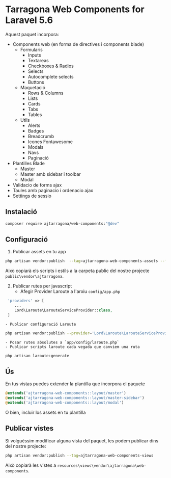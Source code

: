 # Tarragona Web Components for Laravel 5.6

Aquest paquet incorpora:
 - Components web (en forma de directives i components blade)
 	- Formularis
 		- Inputs
		- Textareas
		- Checkboxes & Radios
		- Selects
		- Autocomplete selects
		- Buttons
 	- Maquetació
		- Rows & Columns
		- Lists
		- Cards
		- Tabs
		- Tables
 	- Utils
		- Alerts
		- Badges
		- Breadcrumb
		- Icones Fontawesome
		- Modals
		- Navs
		- Paginació
 - Plantilles Blade
 	- Master
 	- Master amb sidebar i toolbar
 	- Modal
 - Validacio de forms ajax
 - Taules amb paginacio i ordenacio ajax
 - Settings de sessio
 

## Instalació
```bash
composer require ajtarragona/web-components:"@dev"
```


## Configuració


1. Publicar assets en tu app
```bash
php artisan vendor:publish  --tag=ajtarragona-web-components-assets --force
```
Això copiarà els scripts i estils a la carpeta public del nostre projecte  `public\vendor\ajtarragona`.


2. Publicar rutes per javascript
	- Afegir Provider Laroute a l'arxiu `config/app.php`

```php
 'providers' => [
 	...
 	Lord\Laroute\LarouteServiceProvider::class,
 ]
```
	- Publicar configuració Laroute
```bash
php artisan vendor:publish --provider='Lord\Laroute\LarouteServiceProvider'
```
	- Posar rutes absolutes a `app/config/laroute.php`
	- Publicar scripts laroute cada vegada que canviem una ruta
```bash
php artisan laroute:generate
```

## Ús

En tus vistas puedes extender la plantilla que incorpora el paquete
```php
@extends('ajtarragona-web-components::layout/master')
@extends('ajtarragona-web-components::layout/master-sidebar')
@extends('ajtarragona-web-components::layout/modal')
```

O bien, incluir los assets en tu plantilla
<link href="{{ asset('vendor/ajtarragona/css/ajtarragona.css') }}" rel="stylesheet">
<script src="{{ asset('js/laroute.js')}}" language="JavaScript"></script>
<script src="{{ asset('vendor/ajtarragona/js/ajtarragona.js')}}" language="JavaScript"></script>




<!-- Opcionalment:
```bash
php artisan vendor:publish --tag=ajtarragona-web-components-config
```

Això copiarà l'arxiu a `config/webcomponents.php`.
 -->



## Publicar vistes
Si volguéssim modificar alguna vista del paquet, les podem publicar dins del nostre projecte:
```bash
php artisan vendor:publish --tag=ajtarragona-web-components-views
```

Això copiarà les vistes a `resources\views\vendor\ajtarragona\web-components`.


